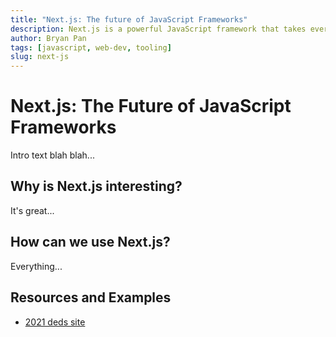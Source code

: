 ```yaml
---
title: "Next.js: The future of JavaScript Frameworks"
description: Next.js is a powerful JavaScript framework that takes everything we already love about React and brings it up to eleven.
author: Bryan Pan
tags: [javascript, web-dev, tooling]
slug: next-js
---
```


# Next.js: The Future of JavaScript Frameworks

Intro text blah blah...

## Why is Next.js interesting?

It's great...

## How can we use Next.js?

Everything...

## Resources and Examples

- [2021 deds site](https://tinycl.com/deds)